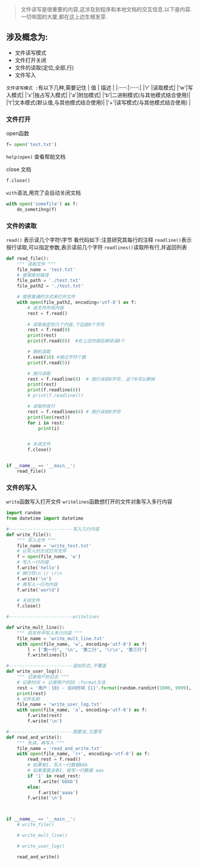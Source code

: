 > 文件读写是很重要的内容,这涉及到程序和本地文档的交互信息.以下是内容.一切帝国的大厦,都在这上边生根发芽.

## 涉及概念为:
- 文件读写模式
- 文件打开关闭
- 文件的读取(定位,全部,行)
- 文件写入

`文件读写模式 :`有以下几种,需要记住
| 值 | 描述 |
|:---:|:---:|
|'r' |读取模式|
|'w'|写入模式|
|'x'|独占写入模式|
|'a'|附加模式|
|'b'|二进制模式(与其他模式结合使用)|
|'t'|文本模式(默认值,与其他模式结合使用)|
|'+'|读写模式(与其他模式结合使用) |

### 文件打开
open函数
```python
f= open('test.txt')
```
`help(open)` 查看帮助文档

close 文档
```python
f.close()
```
`with`语法,用完了会自动关闭文档
```python
with open('somefile') as f:
	do_sometihng(f)
```

### 文件的读取
`read()` 表示读几个字符\字节
看代码如下:注意研究其每行的注释
`readline()`表示按行读取,可以指定参数,表示读前几个字符
`readlines()`读取所有行,并返回列表 
```python
def read_file():
    """ 读取文件 """
    file_name = 'test.txt'
    # 使用绝对路径
    file_path = './test.txt'
    file_path2 = './test.txt'

    # 使用普通的方式来打开文件
    with open(file_path2, encoding='utf-8') as f:
        # 读文件所有内容
        rest = f.read()
        
        # 读取指定的几个内容,下边是8个字符
        rest = f.read(8)
        print(rest)
        print(f.read(8))  #在上述内容后继续读8个

        # 随机读取
        f.seek(10) #跳过字符个数
        print(f.read(5))

        # 按行读取
        rest = f.readline(8)  # 按行读前8字符, 这个8可以删掉
        print(rest)
        print(f.readline(8))
        # print(f.readline())

        # 读取所有行
        rest = f.readlines(4) # 按行读前8字符
        print(len(rest))
        for i in rest:
            print(i)


        # 关闭文件
        f.close()


if __name__ == '__main__':
    read_file()
```

### 文件的写入
`write`函数写入打开文件
`writelines`函数想打开的文件对象写入多行内容

```python
import random
from datetime import datetime

#------------------------写入几行内容
def write_file():
    """ 写入文件 """
    file_name = 'write_test.txt'
    # 以写入的方式打开文件
    f = open(file_name, 'w')
    # 写入一行内容
    f.write('hello')
    # 换行符\n \r \r\n
    f.write('\n')
    # 再写入一行内内容
    f.write('world')

    # 关闭文件
    f.close()

#------------------------writelines

def write_mult_line():
    """ 向文件中写入多行内容 """
    file_name = 'write_mult_line.txt'
    with open(file_name, 'w', encoding='utf-8') as f:
        l = ['第一行', '\n', '第二行', '\r\n', '第三行']
        f.writelines(l)

#------------------------追加形式,不覆盖
def write_user_log():
    """ 记录用户的日志 """
    # 记录时间 + 记录用户的ID ;format方法
    rest = '用户：{0} - 访问时间 {1}'.format(random.randint(1000, 9999), datetime.now())
    print(rest)
    # 文件名称
    file_name = 'write_user_log.txt'
    with open(file_name, 'a', encoding='utf-8') as f:
        f.write(rest)
        f.write('\n')

#------------------------既要读,又要写
def read_and_write():
    """ 先读，再写入 """
    file_name = 'read_and_write.txt'
    with open(file_name, 'r+', encoding='utf-8') as f:
        read_rest = f.read()
        # 如果有1，写入一行数据bbb
        # 如果里面没有1，就写一行数据 aaa
        if '1' in read_rest:
            f.write('bbbb')
        else:
            f.write('aaaa')
        f.write('\n')



if __name__ == '__main__':
    # write_file()

    # write_mult_line()

    # write_user_log()

    read_and_write()
```
